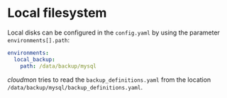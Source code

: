 # Local filesystem
Local disks can be configured in the `config.yaml` by using the parameter `environments[].path`:

```yaml
environments:
  local_backup:
    path: /data/backup/mysql
```

*cloudmon* tries to read the `backup_definitions.yaml` from the location `/data/backup/mysql/backup_definitions.yaml`.